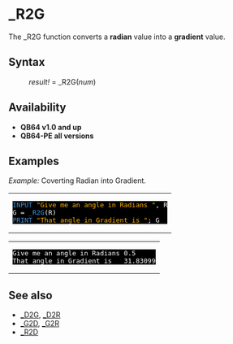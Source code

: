 <style>pre.codeide, pre.outputfixed, .outputcrt0 { background-color: #000 !important; color: #FFF !important; }</style><!DOCTYPE html>
<html class="client-nojs" dir="ltr" lang="en">
<head>
<title>_R2G - QB64 Phoenix Edition Wiki</title>
</head>
<body class="mediawiki ltr sitedir-ltr mw-hide-empty-elt ns-0 ns-subject page-R2G rootpage-R2G skin-vector action-view skin-vector-legacy vector-feature-language-in-header-enabled vector-feature-language-in-main-page-header-disabled vector-feature-language-alert-in-sidebar-disabled vector-feature-sticky-header-disabled vector-feature-sticky-header-edit-disabled vector-feature-table-of-contents-disabled vector-feature-visual-enhancement-next-disabled">
<div class="mw-body" id="content" role="main">
<a id="top"></a>
<h1 class="firstHeading mw-first-heading" id="firstHeading">_R2G</h1>
<div class="vector-body" id="bodyContent">
<div class="mw-body-content mw-content-ltr" dir="ltr" id="mw-content-text" lang="en"><div class="mw-parser-output"><p>The <a class="mw-selflink selflink">_R2G</a> function converts a <b>radian</b> value into a <b>gradient</b> value.
</p>
<h2><span class="mw-headline" id="Syntax">Syntax</span></h2>
<dl><dd><i>result!</i> = <a class="mw-selflink selflink">_R2G</a>(<i>num</i>)</dd></dl>
<p>
</p>
<h2><span class="mw-headline" id="Availability">Availability</span></h2>
<ul><li><b>QB64 v1.0 and up</b></li>
<li><b>QB64-PE all versions</b></li></ul>
<p>
</p>
<h2><span class="mw-headline" id="Examples">Examples</span></h2>
<p><i>Example:</i> Coverting Radian into Gradient.
</p>
<table cellpadding="15px" width="100%">
<tbody><tr>
<td><pre class="codeide"><a href="INPUT" title="INPUT"><span style="color:#4593D8;">INPUT</span></a> <span style="color:#FFB100;">"Give me an angle in Radians "</span>, R
G = <a class="mw-selflink selflink"><span style="color:#4593D8;">_R2G</span></a>(R)
<a href="PRINT" title="PRINT"><span style="color:#4593D8;">PRINT</span></a> <span style="color:#FFB100;">"That angle in Gradient is "</span>; G
</pre>
</td></tr></tbody></table>
<table cellpadding="15px" width="100%">
<tbody><tr>
<td><pre class="outputcrt0">Give me an angle in Radians 0.5
That angle in Gradient is   31.83099
</pre>
</td></tr></tbody></table>
<p>
</p>
<h2><span class="mw-headline" id="See_also">See also</span></h2>
<ul><li><a href="D2G" title="D2G">_D2G</a>, <a href="D2R" title="D2R">_D2R</a></li>
<li><a href="G2D" title="G2D">_G2D</a>, <a href="G2R" title="G2R">_G2R</a></li>
<li><a href="R2D" title="R2D">_R2D</a></li></ul>
<p>
</p>
<!-- 
NewPP limit report
Cached time: 20240715062430
Cache expiry: 86400
Reduced expiry: false
Complications: [show‐toc]
CPU time usage: 0.030 seconds
Real time usage: 0.038 seconds
Preprocessor visited node count: 75/1000000
Post‐expand include size: 1031/2097152 bytes
Template argument size: 120/2097152 bytes
Highest expansion depth: 4/100
Expensive parser function count: 0/100
Unstrip recursion depth: 0/20
Unstrip post‐expand size: 58/5000000 bytes
-->
<!--
Transclusion expansion time report (%,ms,calls,template)
100.00%   25.205      1 -total
 10.68%    2.693      1 Template:PageSyntax
  8.32%    2.097      1 Template:PageExamples
  8.21%    2.069      3 Template:Cl
  7.91%    1.994      1 Template:PageAvailability
  7.84%    1.975      2 Template:Parameter
  7.60%    1.916      2 Template:Text
  7.51%    1.894      1 Template:CodeStart
  7.46%    1.880      1 Template:PageNavigation
  7.32%    1.844      1 Template:PageSeeAlso
-->
<!-- Saved in parser cache with key qb64pnix_mw19894-mwmb_:pcache:idhash:77-0!canonical and timestamp 20240715062430 and revision id 8347.
 -->
</div>
</div>
</div>
</div>
</body>
</html>